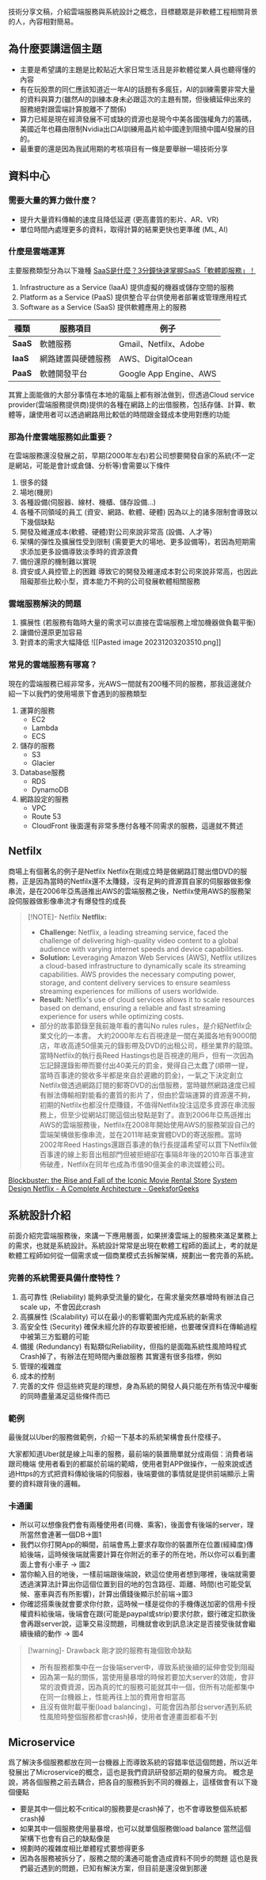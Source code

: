 技術分享文稿，介紹雲端服務與系統設計之概念，目標聽眾是非軟體工程相關背景的人，內容相對簡易。
## 為什麼要講這個主題
- 主要是希望講的主題是比較貼近大家日常生活且是非軟體從業人員也聽得懂的內容
- 有在玩股票的同仁應該知道近一年AI的話題有多瘋狂，AI的訓練需要非常大量的資料與算力(雖然AI的訓練本身未必跟這次的主題有關，但後續延伸出來的服務絕對跟雲端計算脫離不了關係)
- 算力已經是現在經濟發展不可或缺的資源也是現今中美各國強權角力的籌碼，美國近年也藉由限制Nvidia出口AI訓練用晶片給中國達到阻撓中國AI發展的目的。
- 最重要的還是因為我試用期的考核項目有一條是要舉辦一場技術分享

## 資料中心
### 需要大量的算力做什麼？
- 提升大量資料傳輸的速度且降低延遲 (更高畫質的影片、AR、VR)
- 單位時間內處理更多的資料，取得計算的結果更快也更準確 (ML, AI)

### 什麼是雲端運算
主要服務類型分為以下幾種
[SaaS是什麼？3分鐘快速掌握SaaS「軟體即服務」！](https://www.kdanmobile.com/zh-tw/blog/product/what-is-saas/)
1. Infrastructure as a Service (IaaA) 提供虛擬的機器或儲存空間的服務
2. Platform as a Service (PaaS) 提供整合平台供使用者部署或管理應用程式
3. Software as a Service (SaaS) 提供軟體應用上的服務

|種類| 服務項目| 例子|
|----|----|----|
|**SaaS**|軟體服務|Gmail、Netfilx、Adobe|
|**IaaS**|網路建置與硬體服務|AWS、DigitalOcean|
|**PaaS**|軟體開發平台|Google App Engine、AWS|

其實上面能做的大部分事情在本地的電腦上都有辦法做到，但透過Cloud service provider(雲端服務提供商)提供的各種在網路上的出借服務，包括存儲、計算、軟體等，讓使用者可以透過網路用比較低的時間跟金錢成本使用對應的功能
### 那為什麼雲端服務如此重要？
在雲端服務還沒發展之前，早期(2000年左右)若公司想要開發自家的系統(不一定是網站，可能是會計或倉儲、分析等)會需要以下條件
1. 很多的錢
2. 場地(機房)
3. 各種設備(伺服器、線材、機櫃、儲存設備...)
4. 各種不同領域的員工 (資安、網路、軟體、硬體)
因為以上的諸多限制會導致以下幾個缺點
1. 開發及維運成本(軟體、硬體)對公司來說非常高 (設備、人才等)
2. 架構的彈性及擴展性受到限制 (需要更大的場地、更多設備等)，若因為短期需求添加更多設備導致淡季時的資源浪費
3. 備份還原的機制難以實現
4. 資安或人員控管上的困難
導致它的開發及維運成本對公司來說非常高，也因此阻礙那些比較小型，資本能力不夠的公司發展軟體相關服務
### 雲端服務解決的問題
1. 擴展性 (若服務有臨時大量的需求可以直接在雲端服務上增加機器做負載平衡)
2. 讓備份還原更加容易
3. 對資本的需求大幅降低
![[Pasted image 20231203203510.png]]

### 常見的雲端服務有哪寫？
現在的雲端服務已經非常多，光AWS一間就有200種不同的服務，那我這邊就介紹一下以我們的使用場景下會遇到的服務類型
1. 運算的服務
	- EC2
	- Lambda
	- ECS
2. 儲存的服務
	- S3
	- Glacier
3. Database服務
	- RDS
	- DynamoDB
4. 網路設定的服務
	- VPC
	- Route 53
	- CloudFront
後面還有非常多應付各種不同需求的服務，這邊就不贅述
## Netfilx
商場上有個著名的例子是Netfilx
Netfilx在剛成立時是做網路訂閱出借DVD的服務，正是因為當時的Netfilx還不太賺錢，沒有足夠的資源買自家的伺服器做影像串流，是在2006年亞馬遜推出AWS的雲端服務之後，Netfilx使用AWS的服務架設伺服器做影像串流才有爆發性的成長

> [!NOTE]- Netfilx
> **Netflix:**
> 
> - **Challenge:** Netflix, a leading streaming service, faced the challenge of delivering high-quality video content to a global audience with varying internet speeds and device capabilities.
> - **Solution:** Leveraging Amazon Web Services (AWS), Netflix utilizes a cloud-based infrastructure to dynamically scale its streaming capabilities. AWS provides the necessary computing power, storage, and content delivery services to ensure seamless streaming experiences for millions of users worldwide.
> - **Result:** Netflix's use of cloud services allows it to scale resources based on demand, ensuring a reliable and fast streaming experience for users while optimizing costs.
> - 部分的故事節錄至我前幾年看的書叫No rules rules，是介紹Netfilx企業文化的一本書。
大約2000年左右百視達是一間在美國各地有9000間店，年收高達50億美元的錄影帶及DVD的出租公司，穩坐業界的龍頭。當時Netfilx的執行長Reed Hastings也是百視達的用戶，但有一次因為忘記歸還錄影帶而要付出40美元的罰金，覺得自己太蠢了(順帶一提，當時百事達的營收多半都是來自於遲繳的罰金)，一氣之下決定創立Netfilx做透過網路訂閱的郵寄DVD的出借服務，當時雖然網路速度已經有辦法傳輸相對能看的畫質的影片了，但由於雲端運算的資源還不夠，初期的Netfilx也都沒什麼賺錢，不值得Netfilx投注這麼多資源在串流服務上，但至少從網站訂閱這個出發點是對了。直到2006年亞馬遜推出AWS的雲端服務後，Netfilx在2008年開始使用AWS的服務架設自己的雲端架構做影像串流，並在2011年結束實體DVD的寄送服務。當時2002年Reed Hastings還跟百事達的執行長提議希望可以買下Netfilx做百事達的線上影音出租部門但被拒絕卻在事隔8年後的2010年百事達宣佈破產，Netfilx在同年也成為市值90億美金的串流媒體公司。

[Blockbuster: the Rise and Fall of the Iconic Movie Rental Store](https://www.businessinsider.com/rise-and-fall-of-blockbuster#but-the-company-started-making-major-changes-in-the-early-2000s-that-would-ultimately-lead-to-its-downfall-11)
[System Design Netflix - A Complete Architecture - GeeksforGeeks](https://www.geeksforgeeks.org/system-design-netflix-a-complete-architecture/)

## 系統設計介紹
前面介紹完雲端服務後，來講一下應用層面，如果拼湊雲端上的服務來滿足業務上的需求，也就是系統設計。系統設計常常是出現在軟體工程師的面試上，考的就是軟體工程師如何從一個需求或一個商業模式去拆解架構，規劃出一套完善的系統。

### 完善的系統需要具備什麼特性？
1. 高可靠性 (Reliability)
	能夠承受流量的變化，在需求量突然暴增時有辦法自己scale up，不會因此crash
2. 高擴展性 (Scalability)
	可以在最小的影響範圍內完成系統的新需求
3. 高安全性 (Security)
	確保未經允許的存取要被拒絕，也要確保資料在傳輸過程中被第三方監聽的可能
4. 備援 (Redundancy)
	有點類似Reliability，但指的是面臨系統性風險時程式Crash掉了，有辦法在短時間內重啟服務
其實還有很多指標，例如
1. 管理的複雜度
2. 成本的控制
3. 完善的文件
但這些終究是的理想，身為系統的開發人員只能在所有情況中權衡的同時盡量滿足這些條件而已

### 範例
最後就以Uber的服務做範例，介紹一下基本的系統架構會長什麼樣子。

大家都知道Uber就是線上叫車的服務，最前端的裝置簡單就分成兩個：消費者端跟司機端
使用者看到的都屬於前端的範疇，使用者對APP做操作，一般來說或透過Https的方式把資料傳給後端的伺服器，後端要做的事情就是提供前端顯示上需要的資料跟背後的邏輯。

### 卡通圖
- 所以可以想像我們會有兩種使用者(司機、乘客)，後面會有後端的server，理所當然會連著一個DB->圖1
- 我們以你打開App的瞬間，前端會馬上要求存取你的裝置所在位置(經緯度)傳給後端，這時候後端就需要計算在你附近的車子的所在地，所以你可以看到畫面上會有小車子 -> 圖2
- 當你輸入目的地後，一樣前端跟後端說，欸這位使用者想到哪裡，後端就需要透過演算法計算出你這個位置到目的地的包含路徑、距離、時間(也可能受氣候、塞車與否有所影響)，計算出價錢後顯示於前端->圖3
- 你確認搭乘後就會要求你付款，這時候一樣是從你的手機傳送加密的信用卡授權資料給後端，後端會在跟(可能是paypal或strip)要求付款，銀行確定扣款後會再跟server說，這筆交易沒問題，司機就會收到訊息決定是否接受後就會繼續後續的動作 -> 圖4

> [!warning]- Drawback
> 剛才說的服務有幾個致命缺點
> - 所有服務都集中在一台後端server中，導致系統後續的延伸會受到阻礙
> - 因為第一點的關係，當使用量暴增的時候若要加大server的效能，會非常的浪費資源，因為真的忙的服務可能就其中一個，但所有功能都集中在同一台機器上，性能再往上加的費用會相當高
> - 且沒有做附載平衡(load balancing)，可能會因為那台server遇到系統性風險時整個服務都會crash掉，使用者會連畫面都看不到

## Microservice
爲了解決多個服務都放在同一台機器上而導致系統的容錯率低這個問題，所以近年發展出了Microservice的概念，這也是我們資訊研發部近期的發展方向。
概念是說，將各個服務之前去耦合，把各自的服務拆到不同的機器上，這樣做會有以下幾個優點
- 要是其中一個比較不critical的服務要是crash掉了，也不會導致整個系統都crash掉
- 如果其中一個服務使用量暴增，也可以就單個服務做load balance
當然這個架構下也會有自己的缺點像是
- 規劃時的複雜度相比單體程式要想得更多
- 因為各服務被拆分了，服務之間的溝通可能會造成資料不同步的問題
這也是我們最近遇到的問題，已知有解決方案，但目前是還沒做到那邊

